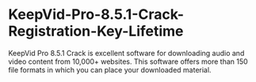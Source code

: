 # KeepVid-Pro-8.5.1-Crack-Registration-Key-Lifetime
KeepVid Pro 8.5.1 Crack is excellent software for downloading audio and video content from 10,000+ websites. This software offers more than 150 file formats in which you can place your downloaded material.
